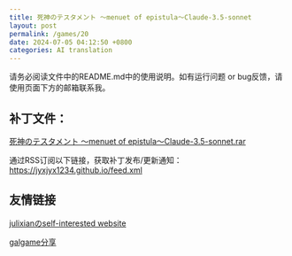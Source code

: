 ```yaml
---
title: 死神のテスタメント ～menuet of epistula～Claude-3.5-sonnet
layout: post
permalink: /games/20
date: 2024-07-05 04:12:50 +0800
categories: AI translation
---
```



请务必阅读文件中的README.md中的使用说明。如有运行问题 or bug反馈，请使用页面下方的邮箱联系我。

## 补丁文件：

[死神のテスタメント ～menuet of epistula～Claude-3.5-sonnet.rar](../resources/%E6%AD%BB%E7%A5%9E%E3%81%AE%E3%83%86%E3%82%B9%E3%82%BF%E3%83%A1%E3%83%B3%E3%83%88%20%EF%BD%9Emenuet%20of%20epistula%EF%BD%9EClaude-3.5-sonnet.rar)

 

通过RSS订阅以下链接，获取补丁发布/更新通知：https://jyxjyx1234.github.io/feed.xml

## 友情链接

[julixianのself-interested website](https://julixian-siw.worldsystem.top/) 

[galgame分享](https://t.me/galgpt)